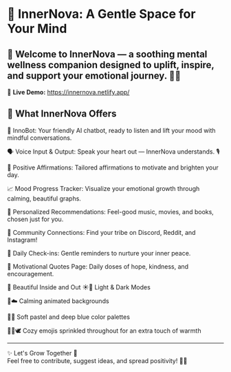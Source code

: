 # 🌿 InnerNova: A Gentle Space for Your Mind  
## 🌈 Welcome to InnerNova — a soothing mental wellness companion designed to uplift, inspire, and support your emotional journey. 🧘✨

🚀 **Live Demo:** https://innernova.netlify.app/

 ## 🌸 What InnerNova Offers  
💬 InnoBot: Your friendly AI chatbot, ready to listen and lift your mood with mindful conversations.

🗣️ Voice Input & Output: Speak your heart out — InnerNova understands. 🎙️

🌟 Positive Affirmations: Tailored affirmations to motivate and brighten your day.

📈 Mood Progress Tracker: Visualize your emotional growth through calming, beautiful graphs.

🎵 Personalized Recommendations: Feel-good music, movies, and books, chosen just for you.

🤝 Community Connections: Find your tribe on Discord, Reddit, and Instagram!

🔔 Daily Check-ins: Gentle reminders to nurture your inner peace.

🧡 Motivational Quotes Page: Daily doses of hope, kindness, and encouragement.

🎨 Beautiful Inside and Out
☀️🌙 Light & Dark Modes

🌄☁️ Calming animated backgrounds

🌿💙 Soft pastel and deep blue color palettes

🌻🍃🕊️ Cozy emojis sprinkled throughout for an extra touch of warmth

---


✨ Let's Grow Together 🌱  
Feel free to contribute, suggest ideas, and spread positivity! 🚀🌸
